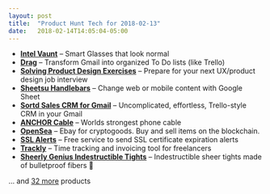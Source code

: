 ```yaml
---
layout: post
title:  "Product Hunt Tech for 2018-02-13"
date:   2018-02-14T14:05:04-05:00
---
```


* **[Intel Vaunt](https://www.producthunt.com/posts/intel-vaunt?utm_campaign=producthunt-api&utm_medium=api&utm_source=Application%3A+Daily+Digest+RSS+%28ID%3A+3202%29)** – Smart Glasses that look normal
* **[Drag](https://www.producthunt.com/posts/drag-2?utm_campaign=producthunt-api&utm_medium=api&utm_source=Application%3A+Daily+Digest+RSS+%28ID%3A+3202%29)** – Transform Gmail into organized To Do lists (like Trello)
* **[Solving Product Design Exercises](https://www.producthunt.com/posts/solving-product-design-exercises?utm_campaign=producthunt-api&utm_medium=api&utm_source=Application%3A+Daily+Digest+RSS+%28ID%3A+3202%29)** – Prepare for your next UX/product design job interview
* **[Sheetsu Handlebars](https://www.producthunt.com/posts/sheetsu-handlebars?utm_campaign=producthunt-api&utm_medium=api&utm_source=Application%3A+Daily+Digest+RSS+%28ID%3A+3202%29)** – Change web or mobile content with Google Sheet
* **[Sortd Sales CRM for Gmail](https://www.producthunt.com/posts/sortd-sales-crm-for-gmail?utm_campaign=producthunt-api&utm_medium=api&utm_source=Application%3A+Daily+Digest+RSS+%28ID%3A+3202%29)** – Uncomplicated, effortless, Trello-style CRM in your Gmail
* **[ANCHOR Cable](https://www.producthunt.com/posts/anchor-cable?utm_campaign=producthunt-api&utm_medium=api&utm_source=Application%3A+Daily+Digest+RSS+%28ID%3A+3202%29)** – Worlds strongest phone cable
* **[OpenSea](https://www.producthunt.com/posts/opensea?utm_campaign=producthunt-api&utm_medium=api&utm_source=Application%3A+Daily+Digest+RSS+%28ID%3A+3202%29)** – Ebay for cryptogoods. Buy and sell items on the blockchain.
* **[SSL Alerts](https://www.producthunt.com/posts/ssl-alerts?utm_campaign=producthunt-api&utm_medium=api&utm_source=Application%3A+Daily+Digest+RSS+%28ID%3A+3202%29)** – Free service to send SSL certificate expiration alerts
* **[Trackly](https://www.producthunt.com/posts/trackly?utm_campaign=producthunt-api&utm_medium=api&utm_source=Application%3A+Daily+Digest+RSS+%28ID%3A+3202%29)** – Time tracking and invoicing tool for freelancers
* **[Sheerly Genius Indestructible Tights](https://www.producthunt.com/posts/sheerly-genius-indestructible-tights?utm_campaign=producthunt-api&utm_medium=api&utm_source=Application%3A+Daily+Digest+RSS+%28ID%3A+3202%29)** – Indestructible sheer tights made of bulletproof fibers 💪

… and [32 more](https://www.producthunt.com/tech) products